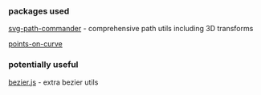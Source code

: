 ### packages used

[svg-path-commander](https://github.com/thednp/svg-path-commander) - comprehensive path utils including 3D transforms

[points-on-curve](https://github.com/pshihn/bezier-points)


### potentially useful

[bezier.js](http://pomax.github.io/bezierjs/) - extra bezier utils